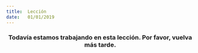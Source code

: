 ```yaml
---
title:  Lección
date:   01/01/2019
---
```


### <center>Todavía estamos trabajando en esta lección. Por favor, vuelva más tarde.</center>